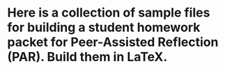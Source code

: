 # Here is a collection of sample files for building a student homework packet for Peer-Assisted Reflection (PAR). Build them in LaTeX. 
